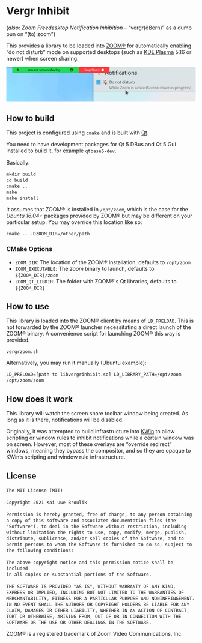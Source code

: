 # Vergr Inhibit
(*also: Zoom Freedesktop Notification Inhibition* – “vergr(ößern)” as a dumb pun on “(to) zoom”)

This provides a library to be loaded into [ZOOM®](https://zoom.us) for automatically enabling “do not disturb” mode on supported desktops (such as [KDE Plasma](https://kde.org/plasma-desktop) 5.16 or newer) when screen sharing.

![Screenshot with KDE Plasma's notification center stating "Do not disturb while ZOOM® is active (Screen share in progress)"](screenshot.png?raw=true "Screen share in progress")

## How to build

This project is configured using `cmake` and is built with [Qt](https://www.qt.io/).

You need to have development packages for Qt 5 DBus and Qt 5 Gui installed to build it, for example `qtbase5-dev`.

Basically:
```
mkdir build
cd build
cmake ..
make
make install
```

It assumes that ZOOM® is installed in `/opt/zoom`, which is the case for the *Ubuntu 16.04+* packages provided by ZOOM® but may be different on your particular setup. You may override this location like so:

```
cmake .. -DZOOM_DIR=/other/path
```

### CMake Options

* `ZOOM_DIR`: The location of the ZOOM® installation, defaults to `/opt/zoom`
* `ZOOM_EXECUTABLE`: The *zoom* binary to launch, defaults to `${ZOOM_DIR}/zoom`
* `ZOOM_QT_LIBDIR`: The folder with ZOOM®'s Qt libraries, defaults to `${ZOOM_DIR}`

## How to use

This library is loaded into the ZOOM® client by means of `LD_PRELOAD`. This is not forwarded by the ZOOM® launcher necessitating a direct launch of the ZOOM® binary. A convenience script for launching ZOOM® this way is provided.

```
vergrzoom.sh
```

Alternatively, you may run it manually (Ubuntu example):
```
LD_PRELOAD=[path to libvergrinhibit.so] LD_LIBRARY_PATH=/opt/zoom /opt/zoom/zoom
```

## How does it work

This library will watch the screen share toolbar window being created. As long as it is there, notifications will be disabled.

Originally, it was attempted to build infrastructure into [KWin](http://invent.kde.org/plasma/kwin) to allow scripting or window rules to inhibit notifications while a certain window was on screen. However, most of these overlays are “override redirect” windows, meaning they bypass the compositor, and so they are opaque to KWin’s scripting and window rule infrastructure.

## License

```
The MIT License (MIT)

Copyright 2021 Kai Uwe Broulik

Permission is hereby granted, free of charge, to any person obtaining
a copy of this software and associated documentation files (the
"Software"), to deal in the Software without restriction, including
without limitation the rights to use, copy, modify, merge, publish,
distribute, sublicense, and/or sell copies of the Software, and to
permit persons to whom the Software is furnished to do so, subject to
the following conditions:

The above copyright notice and this permission notice shall be included
in all copies or substantial portions of the Software.

THE SOFTWARE IS PROVIDED "AS IS", WITHOUT WARRANTY OF ANY KIND,
EXPRESS OR IMPLIED, INCLUDING BUT NOT LIMITED TO THE WARRANTIES OF
MERCHANTABILITY, FITNESS FOR A PARTICULAR PURPOSE AND NONINFRINGEMENT.
IN NO EVENT SHALL THE AUTHORS OR COPYRIGHT HOLDERS BE LIABLE FOR ANY
CLAIM, DAMAGES OR OTHER LIABILITY, WHETHER IN AN ACTION OF CONTRACT,
TORT OR OTHERWISE, ARISING FROM, OUT OF OR IN CONNECTION WITH THE
SOFTWARE OR THE USE OR OTHER DEALINGS IN THE SOFTWARE.
```

ZOOM® is a registered trademark of Zoom Video Communications, Inc.

